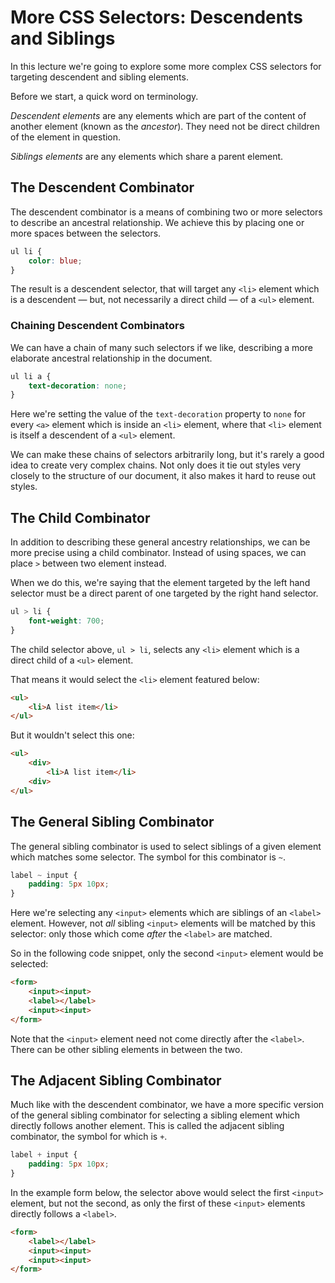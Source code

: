 # More CSS Selectors: Descendents and Siblings

In this lecture we're going to explore some more complex CSS selectors for targeting descendent and sibling elements.

Before we start, a quick word on terminology.

*Descendent elements* are any elements which are part of the content of another element (known as the *ancestor*). They need not be direct children of the element in question.

*Siblings elements* are any elements which share a parent element.

## The Descendent Combinator

The descendent combinator is a means of combining two or more selectors to describe an ancestral relationship. We achieve this by placing one or more spaces between the selectors.

```css
ul li {
    color: blue;
}
```

The result is a descendent selector, that will target any `<li>` element which is a descendent &mdash; but, not necessarily a direct child &mdash; of a `<ul>` element.

### Chaining Descendent Combinators

We can have a chain of many such selectors if we like, describing a more elaborate ancestral relationship in the document.

```css
ul li a {
    text-decoration: none;
}
```

Here we're setting the value of the `text-decoration` property to `none` for every `<a>` element which is inside an `<li>` element, where that `<li>` element is itself a descendent of a `<ul>` element.

<!-- TODO: I think it would be a good idea to add an image to hammer home this chain -->

We can make these chains of selectors arbitrarily long, but it's rarely a good idea to create very complex chains. Not only does it tie out styles very closely to the structure of our document, it also makes it hard to reuse out styles.

## The Child Combinator

In addition to describing these general ancestry relationships, we can be more precise using a child combinator. Instead of using spaces, we can place `>` between two element instead.

When we do this, we're saying that the element targeted by the left hand selector must be a direct parent of one targeted by the right hand selector.

```css
ul > li {
    font-weight: 700;    
}
```

The child selector above, `ul > li`, selects any `<li>` element which is a direct child of a `<ul>` element.

That means it would select the `<li>` element featured below:

```html
<ul>
    <li>A list item</li>
</ul>
```

But it wouldn't select this one:

```html
<ul>
    <div>
        <li>A list item</li>
    <div>
</ul>
```

## The General Sibling Combinator

The general sibling combinator is used to select siblings of a given element which matches some selector. The symbol for this combinator is `~`.

```css
label ~ input {
    padding: 5px 10px;
}
```

Here we're selecting any `<input>` elements which are siblings of an `<label>` element. However, not *all* sibling `<input>` elements will be matched by this selector: only those which come *after* the `<label>` are matched.

So in the following code snippet, only the second `<input>` element would be selected:

<!-- TODO: Create a more realistic form for the example below -->

```html
<form>
    <input><input>
    <label></label>
    <input><input>
</form>
```

Note that the `<input>` element need not come directly after the `<label>`. There can be other sibling elements in between the two.

## The Adjacent Sibling Combinator

Much like with the descendent combinator, we have a more specific version of the general sibling combinator for selecting a sibling element which directly follows another element. This is called the adjacent sibling combinator, the symbol for which is `+`.

```css
label + input {
    padding: 5px 10px;
}
```

In the example form below, the selector above would select the first `<input>` element, but not the second, as only the first of these `<input>` elements directly follows a `<label>`.

<!-- TODO: Create a more realistic form for the example below -->

```html
<form>
    <label></label>
    <input><input>
    <input><input>
</form>
```
